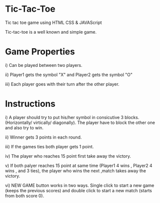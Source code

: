 # Tic-Tac-Toe
Tic tac toe game using HTML CSS &amp; JAVAScript

Tic-tac-toe is a well known and simple game.

# Game Properties
i) Can be played between two players.

ii) Player1 gets the symbol "X" and Player2 gets the symbol "O"

iii) Each player goes with their turn after the other player.

# Instructions
i) A player should try to put his/her symbol in consicutive 3 blocks. (Horizontally/ virtically/ diagonally). The player have to block the other one and also try to win.

ii) Winner gets 3 points in each round.

iii) If the games ties both player gets 1 point.

iv) The player who reaches 15 point first take away the victory.

v) If both palyer reaches 15 point at same time (Player1 4 wins , Player2 4 wins , and 3 ties), the player who wins the next ,match takes away the victory.

vi) NEW GAME button works in two ways. Single click to start a new game (keeps the previous scores) and double click to start a new match (starts from both score 0).
